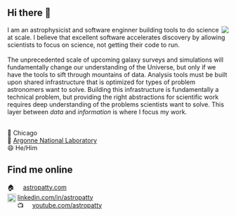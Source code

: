 ## Hi there 👋

<!--
**AstroPatty/AstroPatty** is a ✨ _special_ ✨ repository because its `README.md` (this file) appears on your GitHub profile.

Here are some ideas to get you started:

- 🔭 I’m currently working on ...
- 🌱 I’m currently learning ...
- 👯 I’m looking to collaborate on ...
- 🤔 I’m looking for help with ...
- 💬 Ask me about ...
- 📫 How to reach me: ...
- 😄 Pronouns: ...
- ⚡ Fun fact: ...
-->
<img align="right" src="https://github-readme-stats.vercel.app/api/top-langs/?username=AstroPatty&langs_count=6&size_weight=0.5&count_weight=0.5&exclude_repo=graphity&hide=jupyter%20notebook&theme=tokyonight">
I am an astrophysicist and software enginner building tools to do science at scale. I believe that excellent software accelerates discovery by allowing scientists to focus on science, not getting their code to run.
<br>
<br>
The unprecedented scale of upcoming galaxy surveys and simulations will fundamentally change our understanding of the Universe, but only if we have the tools to sift through mountains of data. Analysis tools must be built upon shared infrastructure that is optimized for types of problem astronomers want to solve. Building this infrastructure is fundamentally a technical problem, but providing the right abstractions for scientific work requires deep understanding of the problems scientists want to solve. This layer between <i>data</i> and <i>information</i> is where I focus my work. 
<br>
<br>

📍 Chicago  \
💼 [Argonne National Laboratory](https://www.anl.gov) \
😄 He/Him


## Find me online
🏠  &nbsp;&nbsp;&nbsp; [astropatty.com](https://astropatty.com)\
<img align="left" height=20 width=20 src="https://upload.wikimedia.org/wikipedia/commons/8/81/LinkedIn_icon.svg">[linkedin.com/in/astropatty](https://www.linkedin.com/in/astropatty/)\
📺 &nbsp;&nbsp;&nbsp;&nbsp;[youtube.com/astropatty](https://www.youtube.com/@astropatty5346)
<!--<a href="https://www.linkedin.com/in/astropatty/"><img src="https://content.linkedin.com/content/dam/me/business/en-us/amp/brand-site/v2/bg/LI-Bug.svg.original.svg" target="_blank"></a>-->

